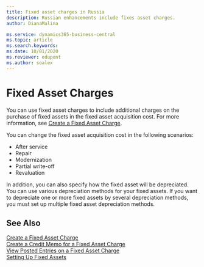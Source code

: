 ```yaml
---
title: Fixed asset charges in Russia
description: Russian enhancements include fixes asset charges.
author: DianaMalina

ms.service: dynamics365-business-central
ms.topic: article
ms.search.keywords:
ms.date: 10/01/2020
ms.reviewer: edupont
ms.author: soalex
---
```


# Fixed Asset Charges

You can use fixed asset charges to include additional charges on the purchase of fixed assets in the fixed asset acquisition cost. For more information, see [Create a Fixed Asset Charge](how-to-create-a-fixed-asset-charge.md).  

You can change the fixed asset acquisition cost in the following scenarios:  

- After service
- Repair
- Modernization
- Partial write-off
- Revaluation

In addition, you can also specify how the fixed asset will be depreciated. You can use various depreciation methods for your fixed assets. If you want to depreciate one or more fixed assets by several depreciation methods, you must set up multiple fixed asset depreciation methods.

## See Also

[Create a Fixed Asset Charge](How-to-Create-a-Fixed-Asset-Charge.md)  
[Create a Credit Memo for a Fixed Asset Charge](How-to-Create-a-Credit-Memo-for-a-Fixed-Asset-Charge.md)  
[View Posted Entries on a Fixed Asset Charge](How-to-View-Posted-Entries-on-a-Fixed-Asset-Charge.md)  
[Setting Up Fixed Assets](../../fa-setup.md)  
